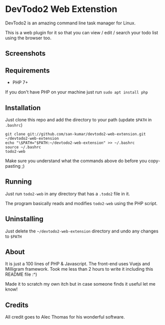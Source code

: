 # DevTodo2 Web Extenstion

DevTodo2 is an amazing command line task manager for Linux.

This is a web plugin for it so that you can view / edit / search your todo list using the browser too.

## Screenshots



## Requirements

- PHP 7+

If you don't have PHP on your machine just run `sudo apt install php`

## Installation

Just clone this repo and add the directory to your path (update `$PATH` in `.bashrc`)

````
git clone git://github.com/san-kumar/devtodo2-web-extension.git ~/devtodo2-web-extension
echo "\$PATH="$PATH:~/devtodo2-web-extension" >> ~/.bashrc
source ~/.bashrc
todo2-web
````

Make sure you understand what the commands above do before you copy-pasting ;)

## Running

Just run `todo2-web` in any directory that has a `.todo2` file in it.

The program basically reads and modifies `todo2-web` using the PHP script.

## Uninstalling

Just delete the `~/devtodo2-web-extension` directory and undo any changes to `$PATH`

## About

It is just a 100 lines of PHP & Javascript. The front-end uses Vuejs and Milligram framework. Took me less than 2 hours to write it including this README file :^) 

Made it to scratch my own itch but in case someone finds it useful let me know!

## Credits

All credit goes to Alec Thomas for his wonderful software.